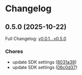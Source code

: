 # Changelog

## 0.5.0 (2025-10-22)

Full Changelog: [v0.0.1...v0.5.0](https://github.com/cellect-ai/cellect-sdk-python/compare/v0.0.1...v0.5.0)

### Chores

* update SDK settings ([8031a39](https://github.com/cellect-ai/cellect-sdk-python/commit/8031a3963d7bc27286e39d3ac1ee3fcbe65dbd23))
* update SDK settings ([06c0d37](https://github.com/cellect-ai/cellect-sdk-python/commit/06c0d37f66cdfdf7407cd72b3d63cd65f296e6d8))
